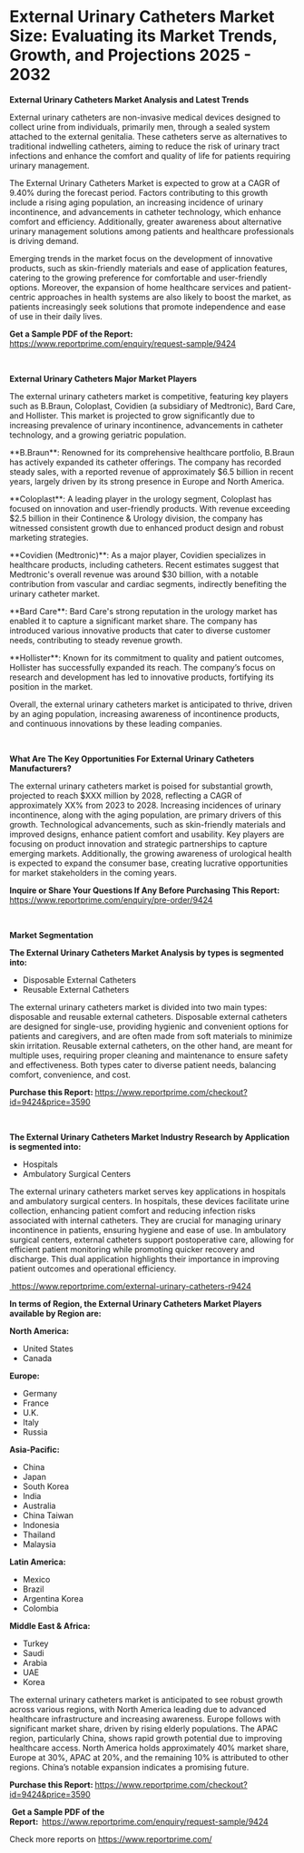 <p><h1>External Urinary Catheters Market Size: Evaluating its Market Trends, Growth, and Projections 2025 - 2032</h1></p><p><strong>External Urinary Catheters Market Analysis and Latest Trends</strong></p>
<p><p>External urinary catheters are non-invasive medical devices designed to collect urine from individuals, primarily men, through a sealed system attached to the external genitalia. These catheters serve as alternatives to traditional indwelling catheters, aiming to reduce the risk of urinary tract infections and enhance the comfort and quality of life for patients requiring urinary management.</p><p>The External Urinary Catheters Market is expected to grow at a CAGR of 9.40% during the forecast period. Factors contributing to this growth include a rising aging population, an increasing incidence of urinary incontinence, and advancements in catheter technology, which enhance comfort and efficiency. Additionally, greater awareness about alternative urinary management solutions among patients and healthcare professionals is driving demand. </p><p>Emerging trends in the market focus on the development of innovative products, such as skin-friendly materials and ease of application features, catering to the growing preference for comfortable and user-friendly options. Moreover, the expansion of home healthcare services and patient-centric approaches in health systems are also likely to boost the market, as patients increasingly seek solutions that promote independence and ease of use in their daily lives.</p></p>
<p><strong>Get a Sample PDF of the Report:&nbsp;</strong> <a href="https://www.reportprime.com/enquiry/request-sample/9424?utm_campaign=3131&utm_medium=2&utm_source=Github&utm_content=ia&utm_term=20032025&utm_id=external-urinary-catheters">https://www.reportprime.com/enquiry/request-sample/9424</a></p>
<p>&nbsp;</p>
<p><strong>External Urinary Catheters Major Market Players</strong></p>
<p><p>The external urinary catheters market is competitive, featuring key players such as B.Braun, Coloplast, Covidien (a subsidiary of Medtronic), Bard Care, and Hollister. This market is projected to grow significantly due to increasing prevalence of urinary incontinence, advancements in catheter technology, and a growing geriatric population.</p><p>**B.Braun**: Renowned for its comprehensive healthcare portfolio, B.Braun has actively expanded its catheter offerings. The company has recorded steady sales, with a reported revenue of approximately $6.5 billion in recent years, largely driven by its strong presence in Europe and North America.</p><p>**Coloplast**: A leading player in the urology segment, Coloplast has focused on innovation and user-friendly products. With revenue exceeding $2.5 billion in their Continence & Urology division, the company has witnessed consistent growth due to enhanced product design and robust marketing strategies.</p><p>**Covidien (Medtronic)**: As a major player, Covidien specializes in healthcare products, including catheters. Recent estimates suggest that Medtronic's overall revenue was around $30 billion, with a notable contribution from vascular and cardiac segments, indirectly benefiting the urinary catheter market.</p><p>**Bard Care**: Bard Care's strong reputation in the urology market has enabled it to capture a significant market share. The company has introduced various innovative products that cater to diverse customer needs, contributing to steady revenue growth.</p><p>**Hollister**: Known for its commitment to quality and patient outcomes, Hollister has successfully expanded its reach. The company’s focus on research and development has led to innovative products, fortifying its position in the market.</p><p>Overall, the external urinary catheters market is anticipated to thrive, driven by an aging population, increasing awareness of incontinence products, and continuous innovations by these leading companies.</p></p>
<p>&nbsp;</p>
<p><strong>What Are The Key Opportunities For External Urinary Catheters Manufacturers?</strong></p>
<p><p>The external urinary catheters market is poised for substantial growth, projected to reach $XXX million by 2028, reflecting a CAGR of approximately XX% from 2023 to 2028. Increasing incidences of urinary incontinence, along with the aging population, are primary drivers of this growth. Technological advancements, such as skin-friendly materials and improved designs, enhance patient comfort and usability. Key players are focusing on product innovation and strategic partnerships to capture emerging markets. Additionally, the growing awareness of urological health is expected to expand the consumer base, creating lucrative opportunities for market stakeholders in the coming years.</p></p>
<p><strong>Inquire or Share Your Questions If Any Before Purchasing This Report:</strong> <a href="https://www.reportprime.com/enquiry/pre-order/9424?utm_campaign=3131&utm_medium=2&utm_source=Github&utm_content=ia&utm_term=20032025&utm_id=external-urinary-catheters">https://www.reportprime.com/enquiry/pre-order/9424</a></p>
<p>&nbsp;</p>
<p><strong>Market Segmentation</strong></p>
<p><strong>The External Urinary Catheters Market Analysis by types is segmented into:</strong></p>
<p><ul><li>Disposable External Catheters</li><li>Reusable External Catheters</li></ul></p>
<p><p>The external urinary catheters market is divided into two main types: disposable and reusable external catheters. Disposable external catheters are designed for single-use, providing hygienic and convenient options for patients and caregivers, and are often made from soft materials to minimize skin irritation. Reusable external catheters, on the other hand, are meant for multiple uses, requiring proper cleaning and maintenance to ensure safety and effectiveness. Both types cater to diverse patient needs, balancing comfort, convenience, and cost.</p></p>
<p><strong>Purchase this Report:&nbsp;</strong><a href="https://www.reportprime.com/checkout?id=9424&price=3590&utm_campaign=3131&utm_medium=2&utm_source=Github&utm_content=ia&utm_term=20032025&utm_id=external-urinary-catheters">https://www.reportprime.com/checkout?id=9424&price=3590</a></p>
<p>&nbsp;</p>
<p><strong>The External Urinary Catheters Market Industry Research by Application is segmented into:</strong></p>
<p><ul><li>Hospitals</li><li>Ambulatory Surgical Centers</li></ul></p>
<p><p>The external urinary catheters market serves key applications in hospitals and ambulatory surgical centers. In hospitals, these devices facilitate urine collection, enhancing patient comfort and reducing infection risks associated with internal catheters. They are crucial for managing urinary incontinence in patients, ensuring hygiene and ease of use. In ambulatory surgical centers, external catheters support postoperative care, allowing for efficient patient monitoring while promoting quicker recovery and discharge. This dual application highlights their importance in improving patient outcomes and operational efficiency.</p></p>
<p><a href="https://www.reportprime.com/external-urinary-catheters-r9424?utm_campaign=3131&utm_medium=2&utm_source=Github&utm_content=ia&utm_term=20032025&utm_id=external-urinary-catheters">&nbsp;https://www.reportprime.com/external-urinary-catheters-r9424</a></p>
<p><strong>In terms of Region, the External Urinary Catheters Market Players available by Region are:</strong></p>
<p>
    <p> <strong> North America: </strong>
        <ul>
            <li>United States</li>
            <li>Canada</li>
        </ul>
        </p> 
    <p> <strong> Europe: </strong>
        <ul>
            <li>Germany</li>
            <li>France</li>
            <li>U.K.</li>
            <li>Italy</li>
            <li>Russia</li>
        </ul>
        </p> 
    <p> <strong> Asia-Pacific: </strong>
        <ul>
            <li>China</li>
            <li>Japan</li>
            <li>South Korea</li>
            <li>India</li>
            <li>Australia</li>
            <li>China Taiwan</li>
            <li>Indonesia</li>
            <li>Thailand</li>
            <li>Malaysia</li>
        </ul>
        </p> 
    <p> <strong> Latin America: </strong>
        <ul>
            <li>Mexico</li>
            <li>Brazil</li>
            <li>Argentina Korea</li>
            <li>Colombia</li>
        </ul>
        </p> 
    <p> <strong> Middle East & Africa: </strong>
        <ul>
            <li>Turkey</li>
            <li>Saudi</li>
            <li>Arabia</li>
            <li>UAE</li>
            <li>Korea</li>
        </ul>
    </p>
    </p>
<p><p>The external urinary catheters market is anticipated to see robust growth across various regions, with North America leading due to advanced healthcare infrastructure and increasing awareness. Europe follows with significant market share, driven by rising elderly populations. The APAC region, particularly China, shows rapid growth potential due to improving healthcare access. North America holds approximately 40% market share, Europe at 30%, APAC at 20%, and the remaining 10% is attributed to other regions. China’s notable expansion indicates a promising future.</p></p>
<p><strong>Purchase this Report: </strong><a href="https://www.reportprime.com/checkout?id=9424&price=3590&utm_campaign=3131&utm_medium=2&utm_source=Github&utm_content=ia&utm_term=20032025&utm_id=external-urinary-catheters">https://www.reportprime.com/checkout?id=9424&price=3590</a></p>
<p>&nbsp;<strong>Get a Sample PDF of the Report:&nbsp;&nbsp;</strong><a href="https://www.reportprime.com/enquiry/request-sample/9424?utm_campaign=3131&utm_medium=2&utm_source=Github&utm_content=ia&utm_term=20032025&utm_id=external-urinary-catheters">https://www.reportprime.com/enquiry/request-sample/9424</a></p>
<p><strong></strong></p>
<p>Check more reports on <a href="https://www.reportprime.com/?utm_campaign=3131&utm_medium=2&utm_source=Github&utm_content=ia&utm_term=20032025&utm_id=external-urinary-catheters">https://www.reportprime.com/</a></p>